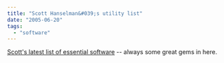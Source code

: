 ```yaml
---
title: "Scott Hanselman&#039;s utility list"
date: "2005-06-20"
tags: 
  - "software"
---
```


[Scott's latest list of essential software](http://www.hanselman.com/blog/ScottHanselmans2005UltimateDeveloperAndPowerUsersToolList.aspx) -- always some great gems in here.
